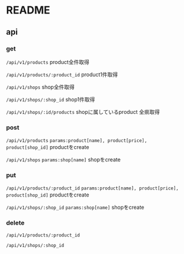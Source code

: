 # README

## api

### get
`/api/v1/products`
product全件取得

`/api/v1/products/:product_id`
product1件取得

`/api/v1/shops`
shop全件取得

`/api/v1/shops/:shop_id`
shop1件取得

`/api/v1/shops/:id/products`
shopに属しているproduct 全県取得

### post
`/api/v1/products`
`params:product[name], product[price], product[shop_id]`
productをcreate

`/api/v1/shops`
`params:shop[name]`
shopをcreate

### put
`/api/v1/products/:product_id`
`params:product[name], product[price], product[shop_id]`
productをcreate

`/api/v1/shops/:shop_id`
`params:shop[name]`
shopをcreate

### delete
`/api/v1/products/:product_id`

`/api/v1/shops/:shop_id`
